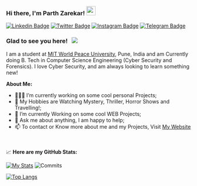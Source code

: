 ### Hi there, I'm Parth Zarekar! <img src="https://media.giphy.com/media/hvRJCLFzcasrR4ia7z/giphy.gif" width="25px">

[![Linkedin Badge](https://img.shields.io/badge/-LinkedIn-0e76a8?style=for-the-badge&logo=Linkedin&logoColor=white)](https://www.linkedin.com/in/parth-zarekar-371b53224/)
[![Twitter Badge](https://img.shields.io/badge/-Twitter-00acee?style=for-the-badge&logo=Twitter&logoColor=white)](https://twitter.com/Parth264218314)
[![Instagram Badge](https://img.shields.io/badge/-Instagram-e4405f?style=for-the-badge&logo=Instagram&logoColor=white)](https://instagram.com/parth_zarekar?utm_source=qr&igshid=MzNlNGNkZWQ4Mg==)
[![Telegram Badge](https://img.shields.io/badge/-Telegram-0088cc?style=for-the-badge&logo=Telegram&logoColor=white)](https://t.me/ParthZarekar)

### Glad to see you here! &nbsp; ![](https://visitor-badge.glitch.me/badge?page_id=Parth4123.Parth4123)


I am a student at [MIT World Peace University](https://mitwpu.edu.in/admissions), Pune, India and am Currently doing B. Tech in Computer Science Engineering (Cyber Security and Forensics). 
I love Cyber Security, and am always looking to learn something new!

**About Me:**

- 👨🏻‍💻 I’m currently working on some cool personal Projects;
- 👨 My Hobbies are Watching Mystery, Thriller, Horror Shows and Travelling!;
- 🚀 I’m currently Working on some cool WEB Projects;
- 💬 Ask me about anything, I am happy to help;
- 📫 To contact or Know more about me and my Projects, Visit [My Website]()


</br>


📈 **Here are my GitHub Stats:**

[![My Stats](https://github-readme-stats.vercel.app/api?username=Parth4123&show_icons=true&theme=material-palenight)](https://github.com/anuraghazra/github-readme-stats)
![Commits](https://github-readme-streak-stats.herokuapp.com/?user=Parth4123&theme=material-palenight)

[![Top Langs](https://github-readme-stats.vercel.app/api/top-langs/?username=Parth4123&show_icons=true&theme=material-palenight&layout=pie)](https://github.com/anuraghazra/github-readme-stats)

